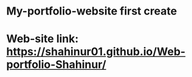 # My-portfolio-website first create
# Web-site link: https://shahinur01.github.io/Web-portfolio-Shahinur/
